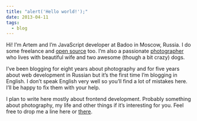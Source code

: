```yaml
---
title: "alert('Hello world!');"
date: 2013-04-11
tags:
  - blog
---
```


Hi! I’m Artem and I’m JavaScript developer at Badoo in Moscow, Russia. I do some freelance and [open source](https://github.com/sapegin) too. I’m also a passionate [photographer](https://morning.photos/) who lives with beautiful wife and two awesome (though a bit crazy) dogs.

I’ve been blogging for eight years about photography and for five years about web development in Russian but it’s the first time I’m blogging in English. I don’t speak English very well so you’ll find a lot of mistakes here. I’ll be happy to fix them with your help.

I plan to write here mostly about frontend development. Probably something about photography, my life and other things if it’s interesting for you. Feel free to drop me a line here or [there](/).

